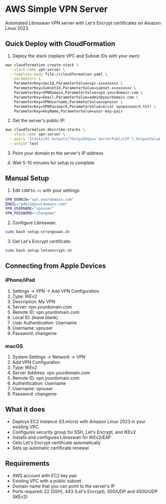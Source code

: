 # AWS Simple VPN Server

Automated Libreswan VPN server with Let's Encrypt certificates on Amazon Linux 2023.

## Quick Deploy with CloudFormation

1. Deploy the stack (replace VPC and Subnet IDs with your own):
```bash
aws cloudformation create-stack \
  --stack-name vpn-server \
  --template-body file://cloudformation.yaml \
  --parameters \
    ParameterKey=VpcId,ParameterValue=vpc-xxxxxxxxx \
    ParameterKey=SubnetId,ParameterValue=subnet-xxxxxxxxx \
    ParameterKey=VPNDomain,ParameterValue=vpn.yourdomain.com \
    ParameterKey=Email,ParameterValue=admin@yourdomain.com \
    ParameterKey=VPNUsername,ParameterValue=vpnuser \
    ParameterKey=VPNPassword,ParameterValue=$(cat vpnpassword.txt) \
    ParameterKey=KeyName,ParameterValue=your-key-pair
```

2. Get the server's public IP:
```bash
aws cloudformation describe-stacks \
  --stack-name vpn-server \
  --query 'Stacks[0].Outputs[?OutputKey==`ServerPublicIP`].OutputValue' \
  --output text
```

3. Point your domain to the server's IP address

4. Wait 5-10 minutes for setup to complete

## Manual Setup

1. Edit `CONFIG.rc` with your settings:
```bash
VPN_DOMAIN="vpn.yourdomain.com"
EMAIL="admin@yourdomain.com"
VPN_USERNAME="vpnuser"
VPN_PASSWORD="changeme"
```

2. Configure Libreswan:
```bash
sudo bash setup-strongswan.sh
```

3. Get Let's Encrypt certificate:
```bash
sudo bash setup-letsencrypt.sh
```

## Connecting from Apple Devices

### iPhone/iPad
1. Settings → VPN → Add VPN Configuration
2. Type: IKEv2
3. Description: My VPN
4. Server: vpn.yourdomain.com
5. Remote ID: vpn.yourdomain.com
6. Local ID: (leave blank)
7. User Authentication: Username
8. Username: vpnuser
9. Password: changeme

### macOS
1. System Settings → Network → VPN
2. Add VPN Configuration
3. Type: IKEv2
4. Server Address: vpn.yourdomain.com
5. Remote ID: vpn.yourdomain.com
6. Authentication: Username
7. Username: vpnuser
8. Password: changeme

## What it does

- Deploys EC2 instance (t3.micro) with Amazon Linux 2023 in your existing VPC
- Configures security group for SSH, Let's Encrypt, and IKEv2
- Installs and configures Libreswan for IKEv2/EAP
- Gets Let's Encrypt certificate automatically
- Sets up automatic certificate renewal

## Requirements

- AWS account with EC2 key pair
- Existing VPC with a public subnet
- Domain name that you can point to the server's IP
- Ports required: 22 (SSH), 443 (Let's Encrypt), 500/UDP and 4500/UDP (IKEv2)
